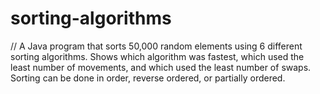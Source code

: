 # sorting-algorithms
// A Java program that sorts 50,000 random elements using 6 different sorting algorithms. Shows which algorithm was fastest, which used the least number of movements, and which used the least number of swaps. Sorting can be done in order, reverse ordered, or partially ordered.

